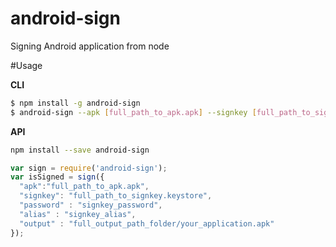 # android-sign
Signing Android application from node

#Usage

**CLI**
```bash
$ npm install -g android-sign
$ android-sign --apk [full_path_to_apk.apk] --signkey [full_path_to_signkey.keystore] --password [signkey_password] --alias [signkey_alias] --output [full_output_path_folder/your_application.apk]
```

**API**
```bash
npm install --save android-sign
```
```javascript
var sign = require('android-sign');
var isSigned = sign({
  "apk":"full_path_to_apk.apk",
  "signkey": "full_path_to_signkey.keystore",
  "password" : "signkey_password",
  "alias" : "signkey_alias",
  "output" : "full_output_path_folder/your_application.apk"
});
```
